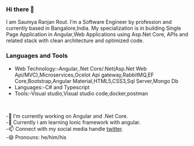 ### Hi there 👋

I am Saumya Ranjan Rout. I’m a Software Engineer by profession and currently based in Bangalore,India. My specialization is in building Single Page Application in Angular,Web Applications using Asp.Net Core, APIs and related stack with clean architecture and optimized code.


### Languages and Tools

* Web Technology:-Angular,.Net Core/.Net(Asp.Net Web Api/MVC),Microservices,Ocelot Api gateway,RabbitMQ,EF Core,Bootstrap,Angular Material,HTML5,CSS3,Sql Server,Mongo Db <br/>
* Languages:-C# and Typescript <br/>
* Tools:-Visual studio,Visual studio code,docker,postman <br/>
<br/>

-🔭 I’m currently working on Angular and .Net Core.<br/>
-🌱 Currently i am learning Ionic framework with angular.<br/>
-📫 Connect with my social media handle [twitter](https://twitter.com/soumya1729).<br/>
-😄 Pronouns: he/him/his

<!--
**ersaumya/ersaumya** is a ✨ _special_ ✨ repository because its `README.md` (this file) appears on your GitHub profile.

Here are some ideas to get you started:

- 🔭 I’m currently working on ...
- 🌱 I’m currently learning ...
- 👯 I’m looking to collaborate on ...
- 🤔 I’m looking for help with ...
- 💬 Ask me about ...
- 📫 How to reach me: ...
- 😄 Pronouns: ...
- ⚡ Fun fact: ...
-->
